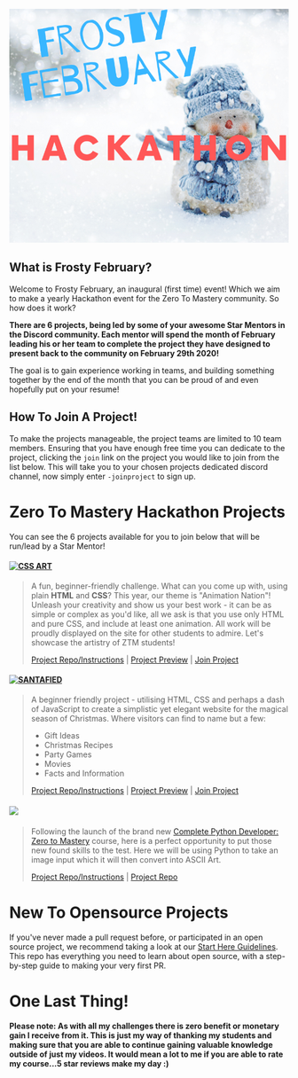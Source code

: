 ![](./Frosty%20February.png)

## What is Frosty February?

Welcome to Frosty February, an inaugural (first time) event! Which we aim to make a yearly Hackathon event for the Zero To Mastery community. So how does it work?

**There are 6 projects, being led by some of your awesome Star Mentors in the Discord community. Each mentor will spend the month of February leading his or her team to complete the project they have designed to present back to the community on February 29th 2020!**

The goal is to gain experience working in teams, and building something together by the end of the month that you can be proud of and even hopefully put on your resume!

## How To Join A Project!

To make the projects manageable, the project teams are limited to 10 team members. Ensuring that you have enough free time you can dedicate to the project, clicking the `join` link on the project you would like to join from the list below. This will take you to your chosen projects dedicated discord channel, now simply enter `-joinproject` to sign up.

# Zero To Mastery Hackathon Projects

You can see the 6 projects available for you to join below that will be run/lead by a Star Mentor!

#### [![CSS ART](https://img.shields.io/badge/CSS%20PROJECT-Animation%20Nation-yellow?style=for-the-badge&logo=CSS3)](./CSS-Art/)

> A fun, beginner-friendly challenge.
> What can you come up with, using plain **HTML** and **CSS**? This year, our theme is "Animation Nation"! Unleash your creativity and show us your best work - it can be as simple or complex as you'd like, all we ask is that you use only HTML and pure CSS, and include at least one animation. All work will be proudly displayed on the site for other students to admire. Let's showcase the artistry of ZTM students!
>
> [Project Repo/Instructions](./CSS-Art/README.md) | [Project Preview](https://www.ineedalink.com) | [Join Project](https://discordapp.com/channels/638539461851873287/668624834720432128/668903311910371328)

#### [![SANTAFIED](https://img.shields.io/badge/HTML%20PROJECT-Santafied-critical?style=for-the-badge&logo=HTML5)](./Santafied/)

> A beginner friendly project - utilising HTML, CSS and perhaps a dash of JavaScript to create a simplistic yet elegant website for the magical season of Christmas. Where visitors can find to name but a few:
>
> -   Gift Ideas
> -   Christmas Recipes
> -   Party Games
> -   Movies
> -   Facts and Information
>
> [Project Repo/Instructions](./Santafied/README.md) | [Project Preview](https://www.ineedalink.com) | [Join Project](https://discordapp.com/channels/638539461851873287/668624873416949760/668903477375664197)

#### [![](https://img.shields.io/badge/PYTHON%20PROJECT-ASCII%20Art%20-blue?style=for-the-badge&logo=Python)](./ASCII-Art/)

> Following the launch of the brand new [Complete Python Developer: Zero to Mastery](https://www.udemy.com/course/complete-python-developer-zero-to-mastery/?couponCode=LEVELUPZTM) course, here is a perfect opportunity to put those new found skills to the test. Here we will be using Python to take an image input which it will then convert into ASCII Art.
>
> [Project Repo/Instructions](https://github.com/zero-to-mastery/python-art) | [Project Repo](https://discordapp.com/channels/638539461851873287/668624908472811522/668903495016906752)

# New To Opensource Projects

If you've never made a pull request before, or participated in an open source project, we recommend taking a look at our [Start Here Guidelines](https://github.com/zero-to-mastery/start-here-guidelines). This repo has everything you need to learn about open source, with a step-by-step guide to making your very first PR.

# One Last Thing!

**Please note: As with all my challenges there is zero benefit or monetary gain I receive from it. This is just my way of thanking my students and making sure that you are able to continue gaining valuable knowledge outside of just my videos. It would mean a lot to me if you are able to rate my course...5 star reviews make my day :)**
